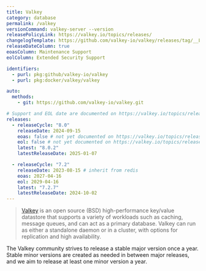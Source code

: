 ```yaml
---
title: Valkey
category: database
permalink: /valkey
versionCommand: valkey-server --version
releasePolicyLink: https://valkey.io/topics/releases/
changelogTemplate: https://github.com/valkey-io/valkey/releases/tag/__LATEST__
releaseDateColumn: true
eoasColumn: Maintenance Support
eolColumn: Extended Security Support

identifiers:
  - purl: pkg:github/valkey-io/valkey
  - purl: pkg:docker/valkey/valkey

auto:
  methods:
    - git: https://github.com/valkey-io/valkey.git

# Support and EOL date are documented on https://valkey.io/topics/releases/
releases:
  - releaseCycle: "8.0"
    releaseDate: 2024-09-15
    eoas: false # not yet documented on https://valkey.io/topics/releases/
    eol: false # not yet documented on https://valkey.io/topics/releases/
    latest: "8.0.2"
    latestReleaseDate: 2025-01-07

  - releaseCycle: "7.2"
    releaseDate: 2023-08-15 # inherit from redis
    eoas: 2027-04-16
    eol: 2029-04-16
    latest: "7.2.7"
    latestReleaseDate: 2024-10-02
---
```


> [Valkey](https://valkey.io/) is an open source (BSD) high-performance key/value datastore
> that supports a variety of workloads such as caching, message queues,
> and can act as a primary database. Valkey can run as either a standalone
> daemon or in a cluster, with options for replication and high availability.

The Valkey community strives to release a stable major version once a year.
Stable minor versions are created as needed in between major releases,
and we aim to release at least one minor version a year.
